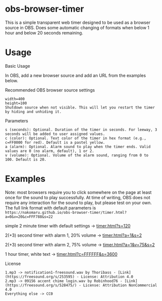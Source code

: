 # obs-browser-timer

This is a simple transparent web timer designed to be used as a browser source in OBS. Does some automatic changing of formats when below 1 hour and below 20 seconds remaining.

# Usage
Basic Usage

In OBS, add a new browser source and add an URL from the examples below.

Recommended OBS browser source settings

    width=400
    height=100
    Shutdown source when not visible. This will let you restart the timer by hiding and unhiding it.

Parameters

    s (seconds): Optional. Duration of the timer in seconds. For leeway, 3 seconds will be added to user assigned values.
    c (color): Optional. Text color of the timer in hex format (e.g., c=FF0000 for red). Default is a pastel yellow.
    a (alarm): Optional. Alarm sound to play when the timer ends. Valid values are 0 (no alarm, default), 1 or 2.
    v (volume): Optional. Volume of the alarm sound, ranging from 0 to 100. Default is 20.

# Examples
Note: most browsers require you to click somewhere on the page at least once for the sound to play successfully. At time of writing, OBS does not require any interaction for the sound to play, but please test on your own.
The full link format with default parameters is
```https://nakomaru.github.io/obs-browser-timer/timer.html?a=0&v=20&c=FFF788&s=22```

simple 2 minute timer with default settings -> [timer.html?s=120](https://nakomaru.github.io/obs-browser-timer/timer.html?s=120)

2(+3) second timer with alarm 1, 20% volume -> [timer.html?a=1&s=2](https://nakomaru.github.io/obs-browser-timer/timer.html?a=1&s=2)

2(+3) second timer with alarm 2, 75% volume -> [timer.html?a=1&v=75&s=2](https://nakomaru.github.io/obs-browser-timer/timer.html?a=2&v=75&s=2)

1 hour timer, white text -> [timer.html?c=FFFFFF&s=3600](https://nakomaru.github.io/obs-browser-timer/timer.html?c=FFFFFF&s=3600)

License

    1.mp3 -> notification1-freesound.wav by Thoribass - [Link](https://freesound.org/s/253595) - License: Attribution 4.0
    2.mp3 -> 09156 accent chime login.wav by Robinhood76 - [Link](https://freesound.org/s/528475/) - License: Attribution NonCommercial 4.0
    Everything else -> CC0
